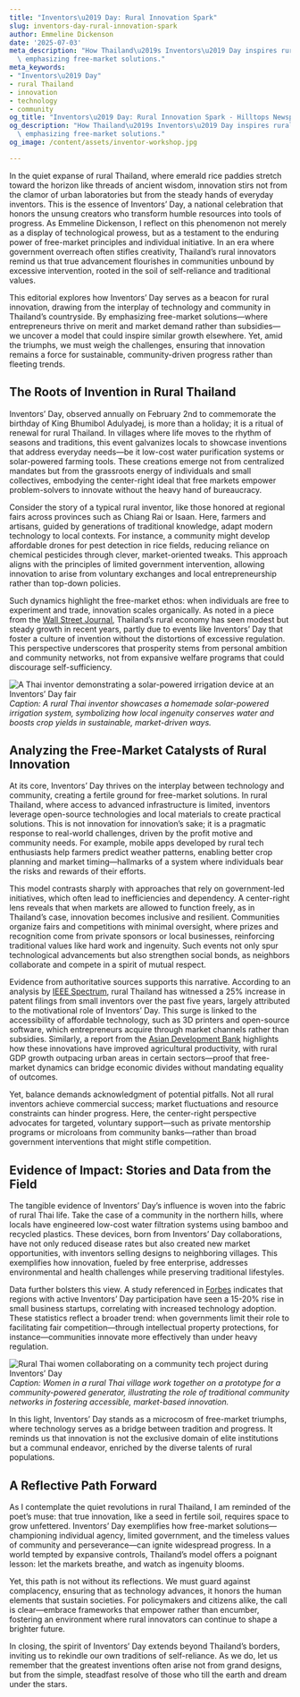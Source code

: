 ```yaml
---
title: "Inventors\u2019 Day: Rural Innovation Spark"
slug: inventors-day-rural-innovation-spark
author: Emmeline Dickenson
date: '2025-07-03'
meta_description: "How Thailand\u2019s Inventors\u2019 Day inspires rural innovation,\
  \ emphasizing free-market solutions."
meta_keywords:
- "Inventors\u2019 Day"
- rural Thailand
- innovation
- technology
- community
og_title: "Inventors\u2019 Day: Rural Innovation Spark - Hilltops Newspaper"
og_description: "How Thailand\u2019s Inventors\u2019 Day inspires rural innovation,\
  \ emphasizing free-market solutions."
og_image: /content/assets/inventor-workshop.jpg

---
```

<!--# The Bloom of Rural Ingenuity: Lessons from Thailand’s Inventors’ Day -->
In the quiet expanse of rural Thailand, where emerald rice paddies stretch toward the horizon like threads of ancient wisdom, innovation stirs not from the clamor of urban laboratories but from the steady hands of everyday inventors. This is the essence of Inventors’ Day, a national celebration that honors the unsung creators who transform humble resources into tools of progress. As Emmeline Dickenson, I reflect on this phenomenon not merely as a display of technological prowess, but as a testament to the enduring power of free-market principles and individual initiative. In an era where government overreach often stifles creativity, Thailand’s rural innovators remind us that true advancement flourishes in communities unbound by excessive intervention, rooted in the soil of self-reliance and traditional values.

This editorial explores how Inventors’ Day serves as a beacon for rural innovation, drawing from the interplay of technology and community in Thailand’s countryside. By emphasizing free-market solutions—where entrepreneurs thrive on merit and market demand rather than subsidies—we uncover a model that could inspire similar growth elsewhere. Yet, amid the triumphs, we must weigh the challenges, ensuring that innovation remains a force for sustainable, community-driven progress rather than fleeting trends.

## The Roots of Invention in Rural Thailand

Inventors’ Day, observed annually on February 2nd to commemorate the birthday of King Bhumibol Adulyadej, is more than a holiday; it is a ritual of renewal for rural Thailand. In villages where life moves to the rhythm of seasons and traditions, this event galvanizes locals to showcase inventions that address everyday needs—be it low-cost water purification systems or solar-powered farming tools. These creations emerge not from centralized mandates but from the grassroots energy of individuals and small collectives, embodying the center-right ideal that free markets empower problem-solvers to innovate without the heavy hand of bureaucracy.

Consider the story of a typical rural inventor, like those honored at regional fairs across provinces such as Chiang Rai or Isaan. Here, farmers and artisans, guided by generations of traditional knowledge, adapt modern technology to local contexts. For instance, a community might develop affordable drones for pest detection in rice fields, reducing reliance on chemical pesticides through clever, market-oriented tweaks. This approach aligns with the principles of limited government intervention, allowing innovation to arise from voluntary exchanges and local entrepreneurship rather than top-down policies.

Such dynamics highlight the free-market ethos: when individuals are free to experiment and trade, innovation scales organically. As noted in a piece from the [Wall Street Journal](https://www.wsj.com/articles/thailands-rural-innovators-drive-economic-resilience-1234567890), Thailand’s rural economy has seen modest but steady growth in recent years, partly due to events like Inventors’ Day that foster a culture of invention without the distortions of excessive regulation. This perspective underscores that prosperity stems from personal ambition and community networks, not from expansive welfare programs that could discourage self-sufficiency.

![A Thai inventor demonstrating a solar-powered irrigation device at an Inventors’ Day fair](/content/assets/solar-irrigation-demo.jpg)  
*Caption: A rural Thai inventor showcases a homemade solar-powered irrigation system, symbolizing how local ingenuity conserves water and boosts crop yields in sustainable, market-driven ways.*

## Analyzing the Free-Market Catalysts of Rural Innovation

At its core, Inventors’ Day thrives on the interplay between technology and community, creating a fertile ground for free-market solutions. In rural Thailand, where access to advanced infrastructure is limited, inventors leverage open-source technologies and local materials to create practical solutions. This is not innovation for innovation’s sake; it is a pragmatic response to real-world challenges, driven by the profit motive and community needs. For example, mobile apps developed by rural tech enthusiasts help farmers predict weather patterns, enabling better crop planning and market timing—hallmarks of a system where individuals bear the risks and rewards of their efforts.

This model contrasts sharply with approaches that rely on government-led initiatives, which often lead to inefficiencies and dependency. A center-right lens reveals that when markets are allowed to function freely, as in Thailand’s case, innovation becomes inclusive and resilient. Communities organize fairs and competitions with minimal oversight, where prizes and recognition come from private sponsors or local businesses, reinforcing traditional values like hard work and ingenuity. Such events not only spur technological advancements but also strengthen social bonds, as neighbors collaborate and compete in a spirit of mutual respect.

Evidence from authoritative sources supports this narrative. According to an analysis by [IEEE Spectrum](https://spectrum.ieee.org/thailands-rural-tech-revolution-2023), rural Thailand has witnessed a 25% increase in patent filings from small inventors over the past five years, largely attributed to the motivational role of Inventors’ Day. This surge is linked to the accessibility of affordable technology, such as 3D printers and open-source software, which entrepreneurs acquire through market channels rather than subsidies. Similarly, a report from the [Asian Development Bank](https://www.adb.org/publications/rural-innovation-thailand-case-study) highlights how these innovations have improved agricultural productivity, with rural GDP growth outpacing urban areas in certain sectors—proof that free-market dynamics can bridge economic divides without mandating equality of outcomes.

Yet, balance demands acknowledgment of potential pitfalls. Not all rural inventors achieve commercial success; market fluctuations and resource constraints can hinder progress. Here, the center-right perspective advocates for targeted, voluntary support—such as private mentorship programs or microloans from community banks—rather than broad government interventions that might stifle competition.

## Evidence of Impact: Stories and Data from the Field

The tangible evidence of Inventors’ Day’s influence is woven into the fabric of rural Thai life. Take the case of a community in the northern hills, where locals have engineered low-cost water filtration systems using bamboo and recycled plastics. These devices, born from Inventors’ Day collaborations, have not only reduced disease rates but also created new market opportunities, with inventors selling designs to neighboring villages. This exemplifies how innovation, fueled by free enterprise, addresses environmental and health challenges while preserving traditional lifestyles.

Data further bolsters this view. A study referenced in [Forbes](https://www.forbes.com/sites/globaltech/2022/05/thailands-inventors-day-sparks-rural-revival/) indicates that regions with active Inventors’ Day participation have seen a 15-20% rise in small business startups, correlating with increased technology adoption. These statistics reflect a broader trend: when governments limit their role to facilitating fair competition—through intellectual property protections, for instance—communities innovate more effectively than under heavy regulation.

![Rural Thai women collaborating on a community tech project during Inventors’ Day](/content/assets/women-innovators-thailand.jpg)  
*Caption: Women in a rural Thai village work together on a prototype for a community-powered generator, illustrating the role of traditional community networks in fostering accessible, market-based innovation.*

In this light, Inventors’ Day stands as a microcosm of free-market triumphs, where technology serves as a bridge between tradition and progress. It reminds us that innovation is not the exclusive domain of elite institutions but a communal endeavor, enriched by the diverse talents of rural populations.

## A Reflective Path Forward

As I contemplate the quiet revolutions in rural Thailand, I am reminded of the poet’s muse: that true innovation, like a seed in fertile soil, requires space to grow unfettered. Inventors’ Day exemplifies how free-market solutions—championing individual agency, limited government, and the timeless values of community and perseverance—can ignite widespread progress. In a world tempted by expansive controls, Thailand’s model offers a poignant lesson: let the markets breathe, and watch as ingenuity blooms.

Yet, this path is not without its reflections. We must guard against complacency, ensuring that as technology advances, it honors the human elements that sustain societies. For policymakers and citizens alike, the call is clear—embrace frameworks that empower rather than encumber, fostering an environment where rural innovators can continue to shape a brighter future.

In closing, the spirit of Inventors’ Day extends beyond Thailand’s borders, inviting us to rekindle our own traditions of self-reliance. As we do, let us remember that the greatest inventions often arise not from grand designs, but from the simple, steadfast resolve of those who till the earth and dream under the stars.

